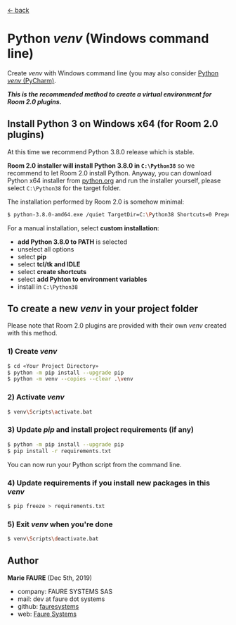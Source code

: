 ﻿[<- back](README.md)

# Python *venv* (Windows command line)
Create *venv* with Windows command line (you may also consider [Python *venv* (PyCharm)](python-venv-windows.md).

***This is the recommended method to create a virtual environment for Room 2.0 plugins.***


## Install Python 3 on Windows x64 (for Room 2.0 plugins)
At this time we recommend Python 3.8.0 release which is stable.

**Room 2.0 installer will install Python 3.8.0 in `C:\Python38`** so we recommend to let Room 2.0 install Python. Anyway, you can download Python x64 installer from <a href="https://www.python.org/downloads/windows/" target="_blank">python.org</a> and run the installer yourself, please select  `C:\Python38` for the target folder. 

The installation performed by Room 2.0 is somehow minimal:

```bash
$ python-3.8.0-amd64.exe /quiet TargetDir=C:\Python38 Shortcuts=0 PrependPath=1 Include_doc=0 Include_launcher=0 Include_test=0

```

For a manual installation, select **custom installation**:
- **add Python 3.8.0 to PATH** is selected
- unselect all options
- select **pip**
- select **tcl/tk and IDLE**
- select **create shortcuts**
- select **add Pyhton to environment variables**
- install in `C:\Python38`


## To create a new *venv* in your project folder
Please note that Room 2.0 plugins are provided with their own *venv* created with this method.

### 1) Create *venv*
```bash
$ cd «Your Project Directory»
$ python -m pip install --upgrade pip
$ python -m venv --copies --clear .\venv 
```

### 2) Activate *venv*
```bash
$ venv\Scripts\activate.bat
```

### 3) Update *pip* and install project requirements (if any)
```bash
$ python -m pip install --upgrade pip
$ pip install -r requirements.txt
```

You can now run your Python script from the command line.

### 4) Update requirements if you install new packages in this *venv*
```bash
$ pip freeze > requirements.txt
```

### 5) Exit *venv* when you're done
```bash
$ venv\Scripts\deactivate.bat
```


## Author

**Marie FAURE** (Dec 5th, 2019)
* company: FAURE SYSTEMS SAS
* mail: dev at faure dot systems
* github: <a href="https://github.com/fauresystems?tab=repositories" target="_blank">fauresystems</a>
* web: <a href="https://faure.systems/" target="_blank">Faure Systems</a>